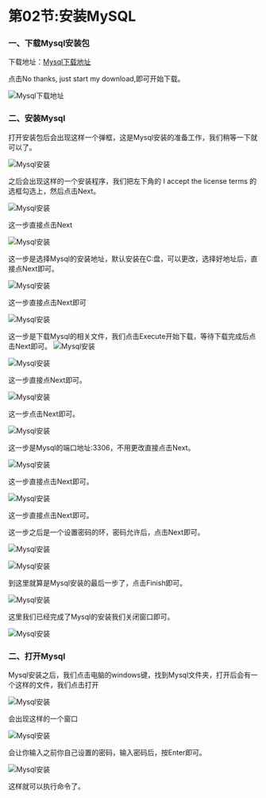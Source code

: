 # 第02节:安装MySQL

### 一、下载Mysql安装包

下载地址：[Mysql下载地址](https://dev.mysql.com/downloads/file/?id=488055)

点击No thanks, just start my download,即可开始下载。

![Mysql下载地址](../images/0902_Mysql0.png)

### 二、安装Mysql
打开安装包后会出现这样一个弹框，这是Mysql安装的准备工作，我们稍等一下就可以了。

![Mysql安装](../images/0902_Mysql1.png)

之后会出现这样的一个安装程序，我们把左下角的 I accept the license terms 的选框勾选上，然后点击Next。

![Mysql安装](../images/0902_Mysql2.png)

这一步直接点击Next

![Mysql安装](../images/0902_Mysql3.png)

这一步是选择Mysql的安装地址，默认安装在C:盘，可以更改，选择好地址后，直接点Next即可。

![Mysql安装](../images/0902_Mysql4.png)

这一步直接点击Next即可

![Mysql安装](../images/0902_Mysql5.png)

这一步是下载Mysql的相关文件，我们点击Execute开始下载，等待下载完成后点击Next即可。
![Mysql安装](../images/0902_Mysql6.png)

![Mysql安装](../images/0902_Mysql7.png)

这一步直接点Next即可。

![Mysql安装](../images/0902_Mysql8.png)

这一步点击Next即可。

![Mysql安装](../images/0902_Mysql9.png)

这一步是Mysql的端口地址:3306，不用更改直接点击Next。

![Mysql安装](../images/0902_Mysql10.png)

这一步直接点击Next即可。

![Mysql安装](../images/0902_Mysql11.png)

这一步直接点击Next即可。

这一步之后是一个设置密码的环，密码允许后，点击Next即可。

![Mysql安装](../images/0902_MysqlPassword.png)

![Mysql安装](../images/0902_Mysql12.png)

到这里就算是Mysql安装的最后一步了，点击Finish即可。

![Mysql安装](../images/0902_Mysql13.png)

这里我们已经完成了Mysql的安装我们关闭窗口即可。

![Mysql安装](../images/0902_Mysql14.png)


### 二、打开Mysql

Mysql安装之后，我们点击电脑的windows键，找到Mysql文件夹，打开后会有一个这样的文件，我们点击打开

![Mysql安装](../images/0902_Mysql15.png)

会出现这样的一个窗口

![Mysql安装](../images/0902_Mysql16.png)

会让你输入之前你自己设置的密码，输入密码后，按Enter即可。

![Mysql安装](../images/0902_Mysql17.png)

这样就可以执行命令了。
